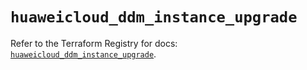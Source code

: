 # `huaweicloud_ddm_instance_upgrade`

Refer to the Terraform Registry for docs: [`huaweicloud_ddm_instance_upgrade`](https://registry.terraform.io/providers/huaweicloud/huaweicloud/1.71.1/docs/resources/ddm_instance_upgrade).

